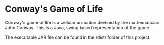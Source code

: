 Conway's Game of Life
=====================

Conway's game of life is a cellular animation devised by the mathematician John Conway. This is a Java, swing based representation of the game.

The executable JAR file can be found in the /dist/ folder of this project.
